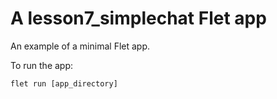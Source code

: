 # A lesson7_simplechat Flet app

An example of a minimal Flet app.

To run the app:

```
flet run [app_directory]
```